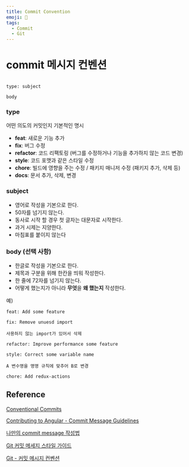 ```yaml
---
title: Commit Convention
emoji: 💬
tags:
  - Commit
  - Git
---
```


# commit 메시지 컨벤션

```

type: subject

body

```

### type

어떤 의도의 커밋인지 기본적인 명시

- **feat**: 새로운 기능 추가
- **fix**: 버그 수정
- **refactor**: 코드 리팩토링 (버그를 수정하거나 기능을 추가하지 않는 코드 변경)
- **style**: 코드 포맷과 같은 스타일 수정
- **chore**: 빌드에 영향을 주는 수정 / 패키지 매니저 수정 (패키지 추가, 삭제 등)
- **docs**: 문서 추가, 삭제, 변경

### subject

- 영어로 작성을 기본으로 한다.
- 50자를 넘기지 않는다.
- 동사로 시작 할 경우 첫 글자는 대문자로 시작한다.
- 과거 시제는 지양한다.
- 마침표를 붙이지 않는다

### body (선택 사항)

- 한글로 작성을 기본으로 한다.
- 제목과 구분을 위해 한칸을 띄워 작성한다.
- 한 줄에 72자를 넘기지 않는다.
- 어떻게 했는지가 아니라 **무엇**을 **왜 했는지** 작성한다.

예)

``` 
feat: Add some feature
```

```
fix: Remove unuesd import

사용하지 않는 import가 있어서 삭제
```

```
refactor: Improve performance some feature
```

```
style: Correct some variable name

A 변수명을 명명 규칙에 맞추어 B로 변경
```

```
chore: Add redux-actions
```



## Reference

[Conventional Commits](https://www.conventionalcommits.org/ko/v1.0.0-beta.4/)

[Contributing to Angular - Commit Message Guidelines](https://github.com/angular/angular/blob/22b96b9/CONTRIBUTING.md#-commit-message-guidelines)

[나만의 commit message 작성법](https://kooku.netlify.com/etc/나만의-commit-message-작성법/)

[Git 커밋 메세지 스타일 가이드](https://siyoon210.tistory.com/56)

[Git - 커밋 메시지 컨벤션](https://doublesprogramming.tistory.com/256)

